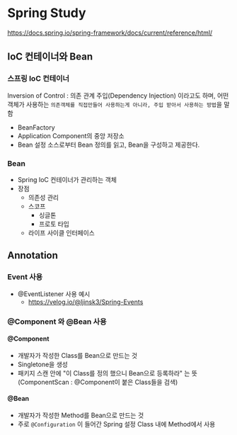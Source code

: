 # Spring Study

https://docs.spring.io/spring-framework/docs/current/reference/html/


## IoC 컨테이너와 Bean
### 스프링 IoC 컨테이너
Inversion of Control : 의존 관계 주입(Dependency Injection) 이라고도 하며,
어떤 객체가 사용하는 `의존객체를 직접만들어 사용하는게 아니라, 주입 받아서 사용하는 방법`을 말 함
* BeanFactory
* Application Component의 중앙 저장소
* Bean 설정 소스로부터 Bean 정의를 읽고, Bean을 구성하고 제공한다.

### Bean
* Spring IoC 컨테이너가 관리하는 객체
* 장점
    * 의존성 관리
    * 스코프
        * 싱글톤
        * 프로토 타입
    * 라이프 사이클 인터페이스

## Annotation

### Event 사용
* @EventListener 사용 예시
    * https://velog.io/@ljinsk3/Spring-Events

### @Component 와 @Bean 사용
#### @Component
* 개발자가 작성한 Class를 Bean으로 만드는 것
* Singletone을 생성
* 패키지 스캔 안에 "이 Class를 정의 했으니 Bean으로 등록하라" 는 뜻  
  (ComponentScan : @Component이 붙은 Class들을 검색)

#### @Bean
* 개발자가 작성한 Method를 Bean으로 만드는 것
* 주로 `@Configuration` 이 들어간 Spring 설정 Class 내에 Method에서 사용